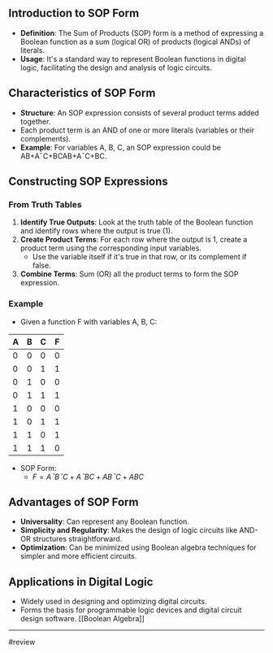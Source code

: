 ## Introduction to SOP Form

- **Definition**: The Sum of Products (SOP) form is a method of expressing a Boolean function as a sum (logical OR) of products (logical ANDs) of literals.
- **Usage**: It's a standard way to represent Boolean functions in digital logic, facilitating the design and analysis of logic circuits.

## Characteristics of SOP Form

- **Structure**: An SOP expression consists of several product terms added together.
- Each product term is an AND of one or more literals (variables or their complements).
- **Example**: For variables A, B, C, an SOP expression could be AB+AˉC+BCAB+AˉC+BC.

## Constructing SOP Expressions

### From Truth Tables

1. **Identify True Outputs**: Look at the truth table of the Boolean function and identify rows where the output is true (1).
2. **Create Product Terms**: For each row where the output is 1, create a product term using the corresponding input variables.
    - Use the variable itself if it's true in that row, or its complement if false.
3. **Combine Terms**: Sum (OR) all the product terms to form the SOP expression.

### Example

- Given a function F with variables A, B, C:

|A|B|C|F|
|---|---|---|---|
|0|0|0|0|
|0|0|1|1|
|0|1|0|0|
|0|1|1|1|
|1|0|0|0|
|1|0|1|1|
|1|1|0|1|
|1|1|1|0|

- SOP Form:
    - $F=AˉBˉC+AˉBC+ABˉC+ABC$

## Advantages of SOP Form

- **Universality**: Can represent any Boolean function.
- **Simplicity and Regularity**: Makes the design of logic circuits like AND-OR structures straightforward.
- **Optimization**: Can be minimized using Boolean algebra techniques for simpler and more efficient circuits.

## Applications in Digital Logic

- Widely used in designing and optimizing digital circuits.
- Forms the basis for programmable logic devices and digital circuit design software.
[[Boolean Algebra]]



---
#review 